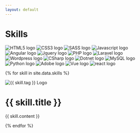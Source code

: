 ```yaml
---
layout: default
---
```


<div>
    <h1 class="skills-title">Skills</h1>
<!-- TODO: Use data to make skills appear -->
    <div class="skills-wrapper">
        <img src="images/ProgrammingLogos/Html5.png" alt="HTML5 logo" onclick="toggleModule(this.id)" id="html">
        <img src="images/ProgrammingLogos/css.png" alt="CSS3 logo" onclick="toggleModule(this.id)" id="css">
        <img src="images/ProgrammingLogos/sass.svg" alt="SASS logo" onclick="toggleModule(this.id)" id="sass">
        <img src="images/ProgrammingLogos/jsLogo.png" alt="Javascript logo" onclick="toggleModule(this.id)" id="js">
    </div>
    <div class="skills-wrapper">
        <img src="images/ProgrammingLogos/Angular.png" alt="Angular logo" onclick="toggleModule(this.id)" id="angular">
        <img src="images/ProgrammingLogos/jquery.svg" alt="Jquery logo" onclick="toggleModule(this.id)" id="jquery">
        <img src="images/ProgrammingLogos/Php.png" alt="PHP logo" onclick="toggleModule(this.id)" id="php">
        <img src="images/ProgrammingLogos/Laravel.png" alt="Laravel logo" onclick="toggleModule(this.id)" id="laravel">
    </div>
    <div class="skills-wrapper">
        <img src="images/ProgrammingLogos/Wordpress.png" alt="Wordpress logo" onclick="toggleModule(this.id)" id="wordpress">
        <img src="images/ProgrammingLogos/C.png" alt="CSharp logo" onclick="toggleModule(this.id)" id="csharp">
        <img src="images/ProgrammingLogos/dotnet.svg" alt="Dotnet logo" onclick="toggleModule(this.id)" id="dotnet">
        <img src="images/ProgrammingLogos/MySQL.png" alt="MySQL logo" onclick="toggleModule(this.id)" id="mysql">
    </div>
    <div class="skills-wrapper skills-last-row">
        <img src="images/ProgrammingLogos/Python.png" alt="Python logo" onclick="toggleModule(this.id)" id="python">
        <img src="images/ProgrammingLogos/Adobe.png" alt="Adobe logo" onclick="toggleModule(this.id)" id="adobe">
        <img src="images/ProgrammingLogos/vue.png" alt="Vue logo" onclick="toggleModule(this.id)" id="vue">
        <img src="images/ProgrammingLogos/react.png" alt="react logo" onclick="toggleModule(this.id)" id="react">
    </div>
</div>

{% for skill in site.data.skills %}
<div class="module" id="module-{{ skill.tag }}">
<a class="closing-button" href="#" onclick="toggleModule('{{ skill.tag}}')"><i class="fa fa-times"></i></a>
    <div class="skills-detail-header">
        <img src="{{ skill.image }}" alt="{{ skill.tag }} Logo">
        <h1>{{ skill.title }}</h1>
    </div>
        <p>
            {{ skill.content }}
        </p>
</div>
{% endfor %}